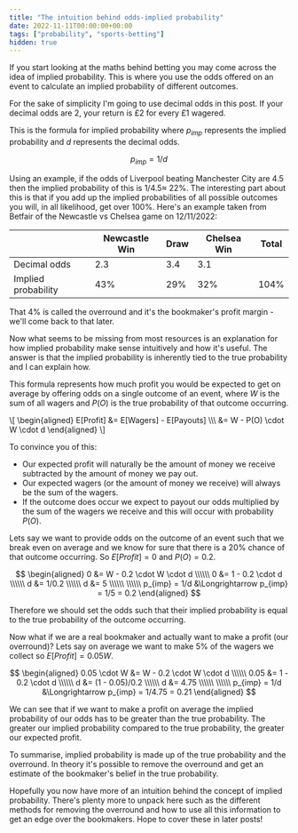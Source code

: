 ```yaml
---
title: "The intuition behind odds-implied probability"
date: 2022-11-11T00:00:00+00:00
tags: ["probability", "sports-betting"]
hidden: true
---
```

If you start looking at the maths behind betting you may come across the idea of implied probability. This is where you use the odds offered on an event to calculate an implied probability of different outcomes. 

For the sake of simplicity I'm going to use decimal odds in this post. If your decimal odds are 2, your return is £2 for every £1 wagered.

This is the formula for implied probability where $p_{imp}$ represents the implied probability and $d$ represents the decimal odds.

$$
p_{imp} = 1 / d
$$

Using an example, if the odds of Liverpool beating Manchester City are $4.5$ then the implied probability of this is $1/4.5 \approx$ 22%. The interesting part about this is that if you add up the implied probabilities of all possible outcomes you will, in all likelihood, get over 100%. Here's an example taken from Betfair of the Newcastle vs Chelsea game on 12/11/2022:

|                     | Newcastle Win | Draw | Chelsea Win | Total | 
| --------------------|---------------|------|-------------|-------|
| Decimal odds        | 2.3           | 3.4  | 3.1         |       |
| Implied probability | 43%           | 29%  | 32%         | 104%  |

That 4% is called the overround and it's the bookmaker's profit margin - we'll come back to that later. 

Now what seems to be missing from most resources is an explanation for how implied probability make sense intuitively and how it's useful. The answer is that the implied probability is inherently tied to the true probability and I can explain how. 

This formula represents how much profit you would be expected to get on average by offering odds on a single outcome of an event, where $W$ is the sum of all wagers and $P(O)$ is the true probability of that outcome occurring.

\\[
\begin{aligned}
E[Profit] &= E[Wagers] - E[Payouts] \\\\\\
&= W - P(O) \cdot W \cdot d
\end{aligned}
\\]

To convince you of this:
- Our expected profit will naturally be the amount of money we receive subtracted by the amount of money we pay out.
- Our expected wagers (or the amount of money we receive) will always be the sum of the wagers.
- If the outcome does occur we expect to payout our odds multiplied by the sum of the wagers we receive and this will occur with probability $P(O)$.

Lets say we want to provide odds on the outcome of an event such that we break even on average and we know for sure that there is a 20% chance of that outcome occurring. So $E[Profit] = 0$ and $P(O) = 0.2$.

$$
\begin{aligned}
0 &= W - 0.2 \cdot W \cdot d \\\\\\
0 &= 1 - 0.2 \cdot d \\\\\\
d &= 1/0.2 \\\\\\
d &= 5 \\\\\\
\\\\\\
p_{imp} = 1/d &\Longrightarrow p_{imp} = 1/5 = 0.2
\end{aligned}
$$

Therefore we should set the odds such that their implied probability is equal to the true probability of the outcome occurring.

Now what if we are a real bookmaker and actually want to make a profit (our overround)? Lets say on average we want to make 5% of the wagers we collect so $E[Profit] = 0.05W$.

$$
\begin{aligned}
0.05 \cdot W &= W - 0.2 \cdot W \cdot d \\\\\\
0.05 &= 1 - 0.2 \cdot d \\\\\\
d &= (1 - 0.05)/0.2 \\\\\\
d &= 4.75 \\\\\\
\\\\\\
p_{imp} = 1/d &\Longrightarrow p_{imp} = 1/4.75 = 0.21
\end{aligned}
$$

We can see that if we want to make a profit on average the implied probability of our odds has to be greater than the true probability. The greater our implied probability compared to the true probability, the greater our expected profit.

To summarise, implied probability is made up of the true probability and the overround. In theory it's possible to remove the overround and get an estimate of the bookmaker's belief in the true probability.

Hopefully you now have more of an intuition behind the concept of implied probability. There's plenty more to unpack here such as the different methods for removing the overround and how to use all this information to get an edge over the bookmakers. Hope to cover these in later posts!